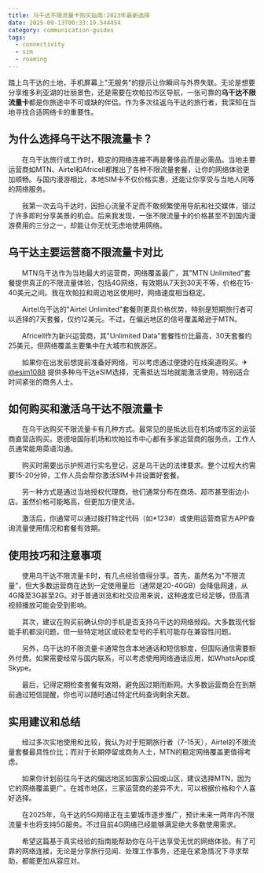 ```yaml
---
title: 乌干达不限流量卡购买指南:2023年最新选择
date: 2025-09-13T00:33:19.544454
category: communication-guides
tags:
  - connectivity
  - sim
  - roaming
---
```


踏上乌干达的土地，手机屏幕上"无服务"的提示让你瞬间与外界失联。无论是想要分享维多利亚湖的壮丽景色，还是需要在坎帕拉市区导航，一张可靠的**乌干达不限流量卡**都是你旅途中不可或缺的伴侣。作为多次往返乌干达的旅行者，我深知在当地寻找合适网络卡的重要性。

## 为什么选择乌干达不限流量卡？

　　在乌干达旅行或工作时，稳定的网络连接不再是奢侈品而是必需品。当地主要运营商如MTN、Airtel和Africell都推出了各种不限流量套餐，让你的网络体验更加顺畅。与国内漫游相比，本地SIM卡不仅价格实惠，还能让你享受与当地人同等的网络服务。

　　我第一次去乌干达时，因担心流量不足而不敢频繁使用导航和社交媒体，错过了许多即时分享美景的机会。后来我发现，一张不限流量卡的价格甚至不到国内漫游费用的三分之一，却能让你无忧无虑地使用网络。

## 乌干达主要运营商不限流量卡对比

　　MTN乌干达作为当地最大的运营商，网络覆盖最广，其"MTN Unlimited"套餐提供真正的不限流量体验，包括4G网络，有效期从7天到30天不等，价格在15-40美元之间。我在坎帕拉和周边地区使用时，网络速度相当稳定。

　　Airtel乌干达的"Airtel Unlimited"套餐则更具价格优势，特别是短期旅行者可以选择的7天套餐，仅约12美元。不过，在偏远地区的信号覆盖略逊于MTN。

　　Africell作为新兴运营商，其"Unlimited Data"套餐性价比最高，30天套餐约25美元，但网络覆盖主要集中在大城市和旅游区。

　　如果你在出发前想提前准备好网络，可以考虑通过便捷的在线渠道购买。✈[@esim1088](https://t.me/s/esim1088) 提供多种乌干达eSIM选择，无需抵达当地就能激活使用，特别适合时间紧张的商务人士。

## 如何购买和激活乌干达不限流量卡

　　在乌干达购买不限流量卡有几种方式。最常见的是抵达后在机场或市区的运营商直营店购买。恩德培国际机场和坎帕拉市中心都有多家运营商的服务点，工作人员通常能用英语沟通。

　　购买时需要出示护照进行实名登记，这是乌干达的法律要求。整个过程大约需要15-20分钟，工作人员会帮你激活SIM卡并设置好套餐。

　　另一种方式是通过当地授权代理商，他们通常分布在商场、超市甚至街边小店。虽然价格可能略高，但更加方便灵活。

　　激活后，你通常可以通过拨打特定代码（如*123#）或使用运营商官方APP查询流量使用情况和套餐有效期。

## 使用技巧和注意事项

　　使用乌干达不限流量卡时，有几点经验值得分享。首先，虽然名为"不限流量"，但大多数运营商在达到一定使用量后（通常是20-40GB）会降低网速，从4G降至3G甚至2G。对于普通浏览和社交应用来说，这种速度已经足够，但高清视频播放可能会受到影响。

　　其次，建议在购买前确认你的手机是否支持乌干达的网络频段。大多数现代智能手机都没问题，但一些特定地区或较老型号的手机可能存在兼容性问题。

　　另外，乌干达的不限流量卡通常包含本地通话和短信额度，但国际通信需要额外付费。如果需要经常与国内联系，可以考虑使用网络通话应用，如WhatsApp或Skype。

　　最后，记得定期检查套餐有效期，避免因过期而断网。大多数运营商会在到期前通过短信提醒，你也可以随时通过特定代码查询剩余天数。

## 实用建议和总结

　　经过多次实地使用和比较，我认为对于短期旅行者（7-15天），Airtel的不限流量套餐最具性价比；而对于长期停留或商务人士，MTN的稳定网络覆盖更值得考虑。

　　如果你计划前往乌干达的偏远地区如国家公园或山区，建议选择MTN，因为它的网络覆盖更广。在城市地区，三家运营商的差异不大，可以根据价格和个人喜好选择。

　　在2025年，乌干达的5G网络正在主要城市逐步推广，预计未来一两年内不限流量卡也将支持5G服务。不过目前4G网络已经能够满足绝大多数使用需求。

　　希望这篇基于真实经验的指南能帮助你在乌干达享受无忧的网络体验。有了可靠的网络连接，无论是分享旅行见闻、处理工作事务，还是在紧急情况下寻求帮助，都能更加从容应对。